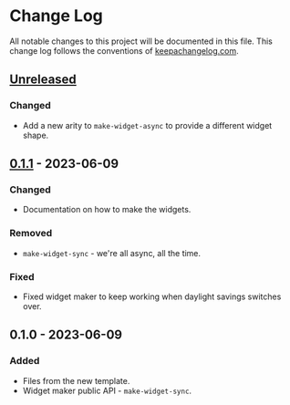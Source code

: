 # Change Log
All notable changes to this project will be documented in this file. This change log follows the conventions of [keepachangelog.com](http://keepachangelog.com/).

## [Unreleased]
### Changed
- Add a new arity to `make-widget-async` to provide a different widget shape.

## [0.1.1] - 2023-06-09
### Changed
- Documentation on how to make the widgets.

### Removed
- `make-widget-sync` - we're all async, all the time.

### Fixed
- Fixed widget maker to keep working when daylight savings switches over.

## 0.1.0 - 2023-06-09
### Added
- Files from the new template.
- Widget maker public API - `make-widget-sync`.

[Unreleased]: https://github.com/your-name/taller-clojure-parte2/compare/0.1.1...HEAD
[0.1.1]: https://github.com/your-name/taller-clojure-parte2/compare/0.1.0...0.1.1
